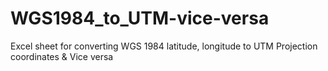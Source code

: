 # WGS1984_to_UTM-vice-versa
Excel sheet for converting WGS 1984 latitude, longitude to UTM Projection coordinates &amp; Vice versa

